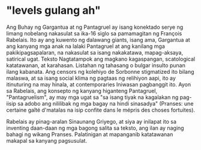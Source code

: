"levels gulang ah"
======
Ang Buhay ng Gargantua at ng Pantagruel ay isang konektado serye ng limang nobelang nakasulat sa ika-16 siglo sa pamamagitan ng François Rabelais. Ito ay ang kuwento ng dalawang giants, isang ama, Gargantua at ang kanyang mga anak na lalaki Pantagruel at ang kanilang mga pakikipagsapalaran, na nakasulat sa isang nakakatawa, mapag-aksaya, satirical ugat. Teksto Nagtatampok ang magkano kagaspangan, scatological katatawanan, at karahasan. Listahan ng tahasang o bulgar insulto punan ilang kabanata. Ang censors ng kolehiyo de Sorbonne stigmatized ito bilang malaswa, at sa isang social klima ng pagtaas ng relihiyon aapi, ito ay itinuturing na may hinala, at contemporaries Iniwasan pagbanggit ito. Ayon sa Rabelais, ang konsepto ng kanyang higanteng Pantagruel, "Pantagruelism", ay may mga ugat sa "sa isang tiyak na kagalakan ng pag-iisip sa adobo ang nililibak ng mga bagay na hindi sinasadya" (Pranses: une certaine gaîté d'matalas na isip confite dans le mépris des choses fortuites).

Rabelais ay pinag-aralan Sinaunang Griyego, at siya ay inilapat ito sa inventing daan-daan ng mga bagong salita sa teksto, ang ilan ay naging bahagi ng wikang Pranses. Palatinigan at mapanganib katatawanan makapal sa kanyang pagsusulat.
